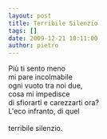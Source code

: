 ```yaml
---
layout: post
title: Terribile Silenzio
tags: []
date: 2009-12-21 10:11:00
author: pietro
---
```

Più ti sento meno<br/>mi pare incolmabile<br/>ogni vuoto tra noi due,<br/>cosa mi impedisce<br/>di sfiorarti e carezzarti ora?<br/>L'eco infranto, di quel<br/><br/>terribile silenzio.
